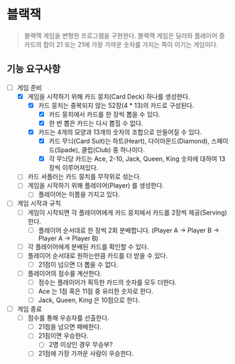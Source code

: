 # 블랙잭
> 블랙잭 게임을 변형한 프로그램을 구현한다. 블랙잭 게임은 딜러와 플레이어 중 카드의 합이 21 또는 21에 가장 가까운 숫자를 가지는 쪽이 이기는 게임이다.

## 기능 요구사항
- [ ] 게임 준비 
  - [x] 게임을 시작하기 위해 카드 뭉치(Card Deck) 하나를 생성한다.
    - [x] 카드 뭉치는 중복되지 않는 52장(4 * 13)의 카드로 구성된다.
      - [x] 카드 뭉치에서 카드를 한 장씩 뽑을 수 있다.
      - [x] 한 번 뽑은 카드는 다시 뽑힐 수 없다.
    - [x] 카드는 4개의 모양과 13개의 숫자의 조합으로 만들어질 수 있다.
      - [x] 카드 무늬(Card Suit)는 하트(Heart), 다이아몬드(Diamond), 스페이드(Spade), 클럽(Club) 중 하나이다.
      - [x] 각 무늬당 카드는 Ace, 2-10, Jack, Queen, King 숫자에 대하여 13장씩 이루어져있다.
  - [ ] 카드 셔플러는 카드 뭉치를 무작위로 섞는다.
  - [ ] 게임을 시작하기 위해 플레이어(Player) 를 생성한다.
    - [ ] 플레이어는 이름을 가지고 있다.
- [ ] 게임 시작과 규칙
  - [ ] 게임이 시작되면 각 플레이어에게 카드 뭉치에서 카드를 2장씩 제공(Serving)한다.
    - [ ] 플레이어 순서대로 한 장씩 2회 분배합니다. (Player A -> Player B -> Player A -> Player B) 
  - [ ] 각 플레이어에게 분배된 카드를 확인할 수 있다.
  - [ ] 플레이어 순서대로 원하는만큼 카드를 더 받을 수 있다.
    - [ ] 21점이 넘으면 더 뽑을 수 없다.
  - [ ] 플레이어의 점수를 계산한다.
    - [ ] 점수는 플레이어가 획득한 카드의 숫자를 모두 더한다.
    - [ ] Ace 는 1점 혹은 11점 중 유리한 숫자로 한다.
    - [ ] Jack, Queen, King 은 10점으로 한다.
- [ ] 게임 종료
  - [ ] 점수를 통해 우승자를 선출한다.
    - [ ] 21점을 넘으면 패배한다.
    - [ ] 21점이면 우승한다.
      - [ ] 2명 이상인 경우 무승부?
    - [ ] 21점에 가장 가까운 사람이 우승한다.

## 